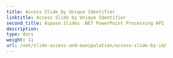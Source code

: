 ```yaml
---
title: Access Slide by Unique Identifier
linktitle: Access Slide by Unique Identifier
second_title: Aspose.Slides .NET PowerPoint Processing API
description: 
type: docs
weight: 11
url: /net/slide-access-and-manipulation/access-slide-by-id/
---
```

